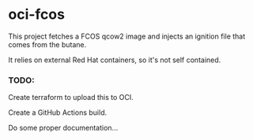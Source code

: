 # oci-fcos

This project fetches a FCOS qcow2 image and injects an ignition file that comes from the butane.

It relies on external Red Hat containers, so it's not self contained.


### TODO:
Create terraform to upload this to OCI.

Create a GitHub Actions build.

Do some proper documentation...